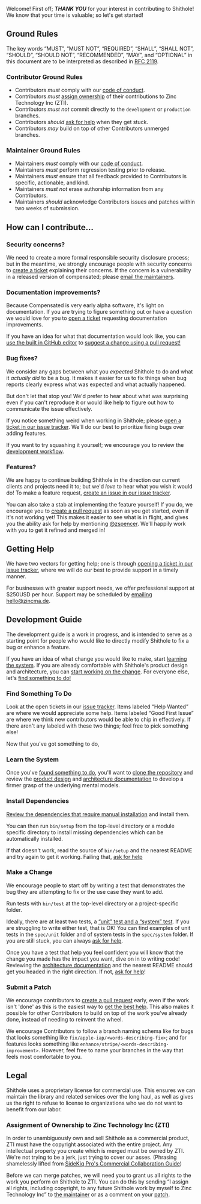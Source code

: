 Welcome! First off; _**THANK YOU**_ for your interest in contributing to
Shithole! We know that your time is valuable; so let's get started!

## Ground Rules

The key words “MUST”, “MUST NOT”, “REQUIRED”, “SHALL”, “SHALL NOT”, “SHOULD”,
“SHOULD NOT”, “RECOMMENDED”, “MAY”, and “OPTIONAL” in this document are to be
interpreted as described in [RFC 2119][rfc-2119].

### Contributor Ground Rules

- Contributors _must_ comply with our [code of conduct][code-of-conduct].
- Contributors _must_ [assign ownership][assign-ownership] of their
  contributions to Zinc Technology Inc (ZTI).
- Contributors _must not_ commit directly to the `development` or `production`
  branches.
- Contributors _should_ [ask for help][get-help] when they get stuck.
- Contributors _may_ build on top of other Contributors unmerged branches.

### Maintainer Ground Rules

- Maintainers _must_ comply with our [code of conduct][code-of-conduct].
- Maintainers _must_ perform regression testing prior to release.
- Maintainers _must_ ensure that all feedback provided to Contributors is
  specific, actionable, and kind.
- Maintainers _must not_ erase authorship information from any Contributors.
- Maintainers _should_ acknowledge Contributors issues and patches within two
  weeks of submission.

## How can I contribute...

### Security concerns?

We need to create a more formal responsible security disclosure process; but in
the meantime, we strongly encourage people with security concerns to [create a
ticket][issue-tracker] explaining their concerns. If the concern is a
vulnerability in a released version of compensated; please [email the
maintainers][email-maintainers].

### Documentation improvements?

Because Compensated is very early alpha software, it's light on documentation.
If you are trying to figure something out or have a question we would love for
you to [open a ticket][issue-tracker] requesting documentation improvements.

If you have an idea for what that documentation would look like, you can [use
the built in GitHub editor][editing-files-in-github] to [suggest a change using
a pull request!][creating-a-pull-request]

### Bug fixes?

We consider any gaps between what you _expected_ Shithole to do and what it
_actually did_ to be a bug. It makes it easier for us to fix things when bug
reports clearly express what was expected and what actually happened.

But don't let that stop you! We'd prefer to hear about what was surprising even
if you can't reproduce it or would like help to figure out how to communicate
the issue effectively.

If you notice something weird when working in Shithole; please [open a ticket in
our issue tracker][issue-tracker]. We'll do our best to prioritize fixing bugs
over adding features.

If you want to try squashing it yourself; we encourage you to review the
[development workflow][development-workflow].

### Features?

We are happy to continue building Shithole in the direction our current clients
and projects need it to; but we'd _love_ to hear what you wish it would do! To
make a feature request, [create an issue in our issue tracker][issue-tracker].

You can also take a stab at implementing the feature yourself! If you do, we
encourage you to [create a pull request][creating-a-pull-request] as soon as you
get started, even if it's not working yet! This makes it easier to see what is
in flight, and gives you the ability ask for help by mentioning
[@zspencer][shithole-maintainers]. We'll happily work with you to get it refined
and merged in!

## Getting Help

We have two vectors for getting help; one is through [opening a ticket in our
issue tracker][issue-tracker], where we will do our best to provide support in a
timely manner.

For businesses with greater support needs, we offer professional support at
\$250USD per hour. Support may be scheduled by [emailing
hello@zincma.de][email-maintainers].

## Development Guide

The development guide is a work in progress, and is intended to serve as a
starting point for people who would like to directly modify Shithole to fix a
bug or enhance a feature.

If you have an idea of what change you would like to make, start [learning the
system][learn-the-system]. If you are already comfortable with Shithole's
product design and architecture, you can [start working on the
change][making-a-change]. For everyone else, let's [find something to
do!][find-something-to-do]

### Find Something To Do

Look at the open tickets in our [issue tracker][issue-tracker]. Items labeled
“Help Wanted” are where we would appreciate some help. Items labeled “Good First
Issue” are where we think new contributors would be able to chip in effectively.
If there aren't any labeled with these two things; feel free to pick something
else!

Now that you've got something to do,

### Learn the System

Once you've [found something to do][find-something-to-do], you'll want to [clone
the repository][cloning-a-repository] and review the [product
design][product-documentation] and [architecture
documentation][architecture-documentation] to develop a firmer grasp of the
underlying mental models.

### Install Dependencies

[Review the dependencies that require manual installation][dependencies] and
install them.

You can then run `bin/setup` from the top-level directory or a module specific
directory to install missing dependencies which can be automatically installed.

If that doesn't work, read the source of `bin/setup` and the nearest README and
try again to get it working. Failing that, [ask for help][get-help]

### Make a Change

We encourage people to start off by writing a test that demonstrates the bug
they are attempting to fix or the use case they want to add.

Run tests with `bin/test` at the top-level directory or a project-specific
folder.

Ideally, there are at least two tests, a [“unit” test and a “system”
test][unit-and-system-tests]. If you are struggling to write either test, that
is OK! You can find examples of unit tests in the `spec/unit` folder and of
system tests in the `spec/system` folder. If you are still stuck, you can always
[ask for help][get-help].

Once you have a test that help you feel confident you will know that the change
you made has the impact you want, dive on in to writing code! Reviewing the
[architecture documentation][architecture-documentation] and the nearest README
should get you headed in the right direction. If not, [ask for help][get-help]!

### Submit a Patch

We encourage contributors to [create a pull request][creating-a-pull-request]
early, even if the work isn't 'done' as this is the easiest way to [get the best
help][get-help]. This also makes it possible for other Contributors to build on
top of the work you've already done, instead of needing to reinvent the wheel.

We encourage Contributors to follow a branch naming schema like for bugs that
looks something like `fix/apple-iap/<words-describing-fix>`; and for features
looks something like `enhance/stripe/<words-describing-improvement>`. However,
feel free to name your branches in the way that feels most comfortable to you.

## Legal

Shithole uses a proprietary license for commercial use. This ensures we can
maintain the library and related services over the long haul, as well as gives
us the right to refuse to license to organizations who we do not want to benefit
from our labor.

### Assignment of Ownership to Zinc Technology Inc (ZTI)

In order to unambiguously own and sell Shithole as a commercial product, ZTI
must have the copyright associated with the entire project. Any intellectual
property you create which is merged must be owned by ZTI. We're not trying to be
a jerk, just trying to cover our asses. (Phrasing shamelessly lifted from
[SideKiq Pro's Commercial Collaboration
Guide][sidekiq-pro-commercial-collaboration])

Before we can merge patches, we will need you to grant us all rights to the work
you perform on Shithole to ZTI. You can do this by sending “I assign all rights,
including copyright, to any future Shithole work by myself to Zinc Technology
Inc” to [the maintainer][email-maintainers] or as a comment on your
[patch][creating-a-pull-request].

[development-workflow]: #development-guide
[find-something-to-do]: #find-something-to-do
[learn-the-system]: #learn-the-system
[install-dependencies]: #install-dependencies
[making-a-change]: #make-a-change
[get-help]: #getting-help
[assign-ownership]: #assignment-of-ownership-to-zinc-technology-inc-zti
[dependencies]: ./README.md#dependencies
[architecture-documentation]: ./README.md#architecture
[product-documentation]: ./README.md#design
[code-of-conduct]: ./CODE_OF_CONDUCT.md
[shithole-maintainers]: https://github.com/zspencer
[cloning-a-repository]:
  https://help.github.com/en/github/creating-cloning-and-archiving-repositories/cloning-a-repository
[creating-a-pull-request]:
  https://help.github.com/en/github/collaborating-with-issues-and-pull-requests/creating-a-pull-request
[editing-files-in-github]:
  https://help.github.com/en/github/managing-files-in-a-repository/editing-files-in-your-repository
[email-maintainers]: mailto:hello@zincma.de
[issue-tracker]: https://github.com/zinc-technology/shithole/issues
[rfc-2119]: https://tools.ietf.org/html/rfc2119
[sidekiq-pro-commercial-collaboration]:
  https://github.com/mperham/sidekiq/wiki/Commercial-collaboration
[unit-and-system-tests]:
  http://softwaretestingfundamentals.com/software-testing-levels/
